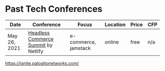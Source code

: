 # Past Tech Conferences

| Date | Conference | Focus | Location | Price | CFP |
| --- | --- | --- | --- | --- | --- |
| May 26, 2021 | [Headless Commerce Summit](https://headlesscommercesummit.com/) by Netlify | e-commerce, jamstack | online | free | n/a |


https://ignite.paloaltonetworks.com/
